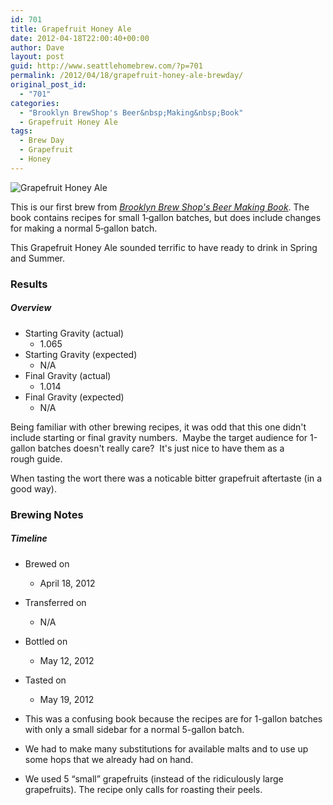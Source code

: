 ```yaml
---
id: 701
title: Grapefruit Honey Ale
date: 2012-04-18T22:00:40+00:00
author: Dave
layout: post
guid: http://www.seattlehomebrew.com/?p=701
permalink: /2012/04/18/grapefruit-honey-ale-brewday/
original_post_id:
  - "701"
categories:
  - "Brooklyn BrewShop's Beer&nbsp;Making&nbsp;Book"
  - Grapefruit Honey Ale
tags:
  - Brew Day
  - Grapefruit
  - Honey
---
```

<img class="alignleft" src="/wp-content/uploads/2013/07/img_04041-375x500.jpg" alt="Grapefruit Honey Ale" />

This is our first brew from [_Brooklyn Brew Shop's Beer Making Book_](http://amzn.to/1Tb4oFl). The book contains recipes for small 1&#8209;gallon batches, but does include changes for making a normal 5&#8209;gallon batch. 

This Grapefruit Honey Ale sounded terrific to have ready to drink in Spring and Summer.

<!--more-->

### Results

##### Overview

  * Starting Gravity (actual) 
      * 1.065
  * Starting Gravity (expected) 
      * N/A
  * Final Gravity (actual) 
      * 1.014
  * Final Gravity (expected) 
      * N/A 

Being familiar with other brewing recipes, it was odd that this one didn't include starting or final gravity numbers.  Maybe the target audience for 1-gallon batches doesn't really care?  It's just nice to have them as a rough guide.

When tasting the wort there was a noticable bitter grapefruit aftertaste (in a good way).

### Brewing Notes

##### Timeline

  * Brewed on 
      * April 18, 2012
  * Transferred on 
      * N/A
  * Bottled on 
      * May 12, 2012
  * Tasted on 
      * May 19, 2012 

  * This was a confusing book because the recipes are for 1-gallon batches with only a small sidebar for a normal 5-gallon batch.
  * We had to make many substitutions for available malts and to use up some hops that we already had on hand.
  * We used 5 &#8220;small&#8221; grapefruits (instead of the ridiculously large grapefruits). The recipe only calls for roasting their peels.